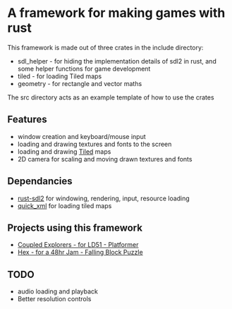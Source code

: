 # A framework for making games with rust

This framework is made out of three crates in the include directory:

* sdl_helper - for hiding the implementation details of sdl2 in rust, and some helper functions for game development
* tiled - for loading Tiled maps
* geometry - for rectangle and vector maths


The src directory acts as an example template of how to use the crates

## Features

* window creation and keyboard/mouse input
* loading and drawing textures and fonts to the screen
* loading and drawing [Tiled](https://www.mapeditor.org/) maps 
* 2D camera for scaling and moving drawn textures and fonts

## Dependancies

* [rust-sdl2](https://crates.io/crates/sdl2) for windowing, rendering, input, resource loading
* [quick_xml](https://crates.io/crates/quick-xml) for loading tiled maps

## Projects using this framework

* [Coupled Explorers - for LD51 - Platformer](https://github.com/NoamZeise/Coupled-Explorers-LD51)
* [Hex - for a 48hr Jam - Falling Block Puzzle](https://github.com/NoamZeise/Hex)

## TODO

* audio loading and playback
* Better resolution controls

 

